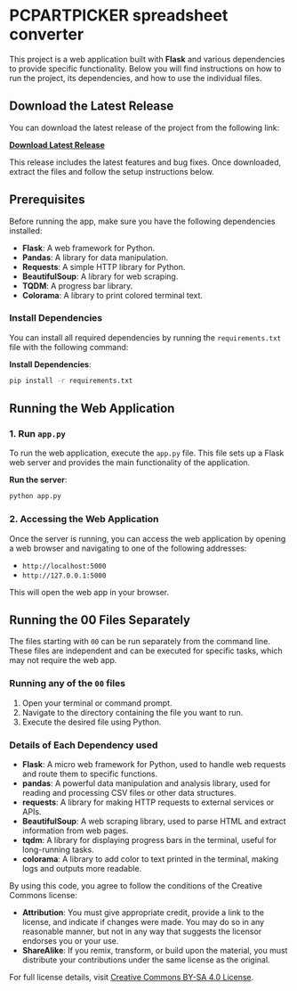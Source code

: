 # PCPARTPICKER spreadsheet converter

This project is a web application built with **Flask** and various dependencies to provide specific functionality. Below you will find instructions on how to run the project, its dependencies, and how to use the individual files.

## Download the Latest Release

You can download the latest release of the project from the following link:

**[Download Latest Release](https://github.com/reillymoonen/pcpartpicker-spreadsheet-converter/releases/latest)**

This release includes the latest features and bug fixes. Once downloaded, extract the files and follow the setup instructions below.

## Prerequisites

Before running the app, make sure you have the following dependencies installed:

- **Flask**: A web framework for Python.
- **Pandas**: A library for data manipulation.
- **Requests**: A simple HTTP library for Python.
- **BeautifulSoup**: A library for web scraping.
- **TQDM**: A progress bar library.
- **Colorama**: A library to print colored terminal text.

### Install Dependencies

You can install all required dependencies by running the `requirements.txt` file with the following command:

**Install Dependencies**:
```bash
pip install -r requirements.txt
 ```

## Running the Web Application

### 1. Run `app.py`

To run the web application, execute the `app.py` file. This file sets up a Flask web server and provides the main functionality of the application.

**Run the server**:
```bash
python app.py
```
### 2. Accessing the Web Application

Once the server is running, you can access the web application by opening a web browser and navigating to one of the following addresses:

- `http://localhost:5000`
- `http://127.0.0.1:5000`

This will open the web app in your browser.

## Running the 00 Files Separately

The files starting with `00` can be run separately from the command line. These files are independent and can be executed for specific tasks, which may not require the web app.

### Running any of the `00` files

1. Open your terminal or command prompt.
2. Navigate to the directory containing the file you want to run.
3. Execute the desired file using Python.

### Details of Each Dependency used

- **Flask**: A micro web framework for Python, used to handle web requests and route them to specific functions.
- **pandas**: A powerful data manipulation and analysis library, used for reading and processing CSV files or other data structures.
- **requests**: A library for making HTTP requests to external services or APIs.
- **BeautifulSoup**: A web scraping library, used to parse HTML and extract information from web pages.
- **tqdm**: A library for displaying progress bars in the terminal, useful for long-running tasks.
- **colorama**: A library to add color to text printed in the terminal, making logs and outputs more readable.

By using this code, you agree to follow the conditions of the Creative Commons license:
- **Attribution**: You must give appropriate credit, provide a link to the license, and indicate if changes were made. You may do so in any reasonable manner, but not in any way that suggests the licensor endorses you or your use.
- **ShareAlike**: If you remix, transform, or build upon the material, you must distribute your contributions under the same license as the original.

For full license details, visit [Creative Commons BY-SA 4.0 License](https://creativecommons.org/licenses/by-sa/4.0/?ref=chooser-v1).
